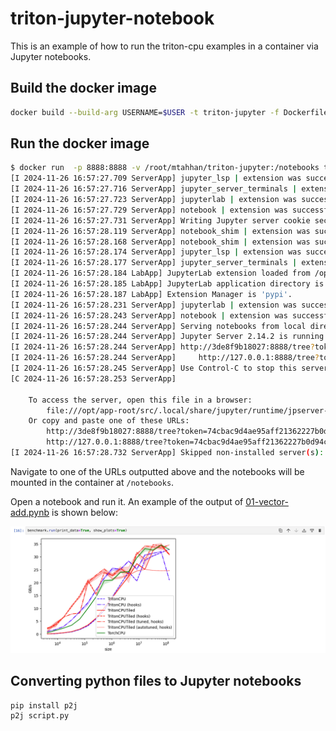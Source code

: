 # triton-jupyter-notebook

This is an example of how to run the triton-cpu examples in a container via Jupyter notebooks.

## Build the docker image

```bash
docker build --build-arg USERNAME=$USER -t triton-jupyter -f Dockerfile .
```

## Run the docker image

```bash
$ docker run  -p 8888:8888 -v /root/mtahhan/triton-jupyter:/notebooks triton-jupyter
[I 2024-11-26 16:57:27.709 ServerApp] jupyter_lsp | extension was successfully linked.
[I 2024-11-26 16:57:27.716 ServerApp] jupyter_server_terminals | extension was successfully linked.
[I 2024-11-26 16:57:27.723 ServerApp] jupyterlab | extension was successfully linked.
[I 2024-11-26 16:57:27.729 ServerApp] notebook | extension was successfully linked.
[I 2024-11-26 16:57:27.731 ServerApp] Writing Jupyter server cookie secret to /opt/app-root/src/.local/share/jupyter/runtime/jupyter_cookie_secret
[I 2024-11-26 16:57:28.119 ServerApp] notebook_shim | extension was successfully linked.
[I 2024-11-26 16:57:28.168 ServerApp] notebook_shim | extension was successfully loaded.
[I 2024-11-26 16:57:28.174 ServerApp] jupyter_lsp | extension was successfully loaded.
[I 2024-11-26 16:57:28.177 ServerApp] jupyter_server_terminals | extension was successfully loaded.
[I 2024-11-26 16:57:28.184 LabApp] JupyterLab extension loaded from /opt/app-root/lib64/python3.12/site-packages/jupyterlab
[I 2024-11-26 16:57:28.185 LabApp] JupyterLab application directory is /opt/app-root/share/jupyter/lab
[I 2024-11-26 16:57:28.187 LabApp] Extension Manager is 'pypi'.
[I 2024-11-26 16:57:28.231 ServerApp] jupyterlab | extension was successfully loaded.
[I 2024-11-26 16:57:28.243 ServerApp] notebook | extension was successfully loaded.
[I 2024-11-26 16:57:28.244 ServerApp] Serving notebooks from local directory: /notebooks
[I 2024-11-26 16:57:28.244 ServerApp] Jupyter Server 2.14.2 is running at:
[I 2024-11-26 16:57:28.244 ServerApp] http://3de8f9b18027:8888/tree?token=74cbac9d4ae95aff21362227b0d94cb96951d3bbf372cc9b
[I 2024-11-26 16:57:28.244 ServerApp]     http://127.0.0.1:8888/tree?token=74cbac9d4ae95aff21362227b0d94cb96951d3bbf372cc9b
[I 2024-11-26 16:57:28.245 ServerApp] Use Control-C to stop this server and shut down all kernels (twice to skip confirmation).
[C 2024-11-26 16:57:28.253 ServerApp]

    To access the server, open this file in a browser:
        file:///opt/app-root/src/.local/share/jupyter/runtime/jpserver-1-open.html
    Or copy and paste one of these URLs:
        http://3de8f9b18027:8888/tree?token=74cbac9d4ae95aff21362227b0d94cb96951d3bbf372cc9b
        http://127.0.0.1:8888/tree?token=74cbac9d4ae95aff21362227b0d94cb96951d3bbf372cc9b
[I 2024-11-26 16:57:28.732 ServerApp] Skipped non-installed server(s): bash-language-server, dockerfile-language-server-nodejs, javascript-typescript-langserver, jedi-language-server, julia-language-server, pyright, python-language-server, python-lsp-server, r-languageserver, sql-language-server, texlab, typescript-language-server, unified-language-server, vscode-css-languageserver-bin, vscode-html-languageserver-bin, vscode-json-languageserver-bin, yaml-language-server
```
Navigate to one of the URLs outputted above and the notebooks will be mounted in the container at `/notebooks`.

Open a notebook and run it. An example of the output of [01-vector-add.pynb](./01-vector-add.ipynb) is shown below:

![01-vector-add](./images/01-vector-add.png)

## Converting python files to Jupyter notebooks

```
pip install p2j
p2j script.py
```